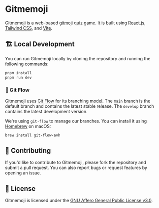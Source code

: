 # Gitmemoji

Gitmemoji is a web-based [gitmoji](https://gitmoji.dev/) quiz game. It is built using [React.js](https://reactjs.org/), [Tailwind CSS](https://tailwindcss.com/), and [Vite](https://vitejs.dev/).

## 🏗️ Local Development

You can run Gitmemoji locally by cloning the repository and running the following commands:

```bash
pnpm install
pnpm run dev
```

### 🐙 Git Flow

Gitmemoji uses [Git Flow](https://nvie.com/posts/a-successful-git-branching-model/) for its branching model. The `main` branch is the default branch and contains the latest stable release. The `develop` branch contains the latest development version.

We're using `git-flow` to manage our branches. You can install it using [Homebrew](https://brew.sh/) on macOS:

```bash
brew install git-flow-avh
```

## 📝 Contributing

If you'd like to contribute to Gitmemoji, please fork the repository and submit a pull request. You can also report bugs or request features by opening an issue.

## 📄 License

Gitmemoji is licensed under the [GNU Affero General Public License v3.0](LICENSE).
